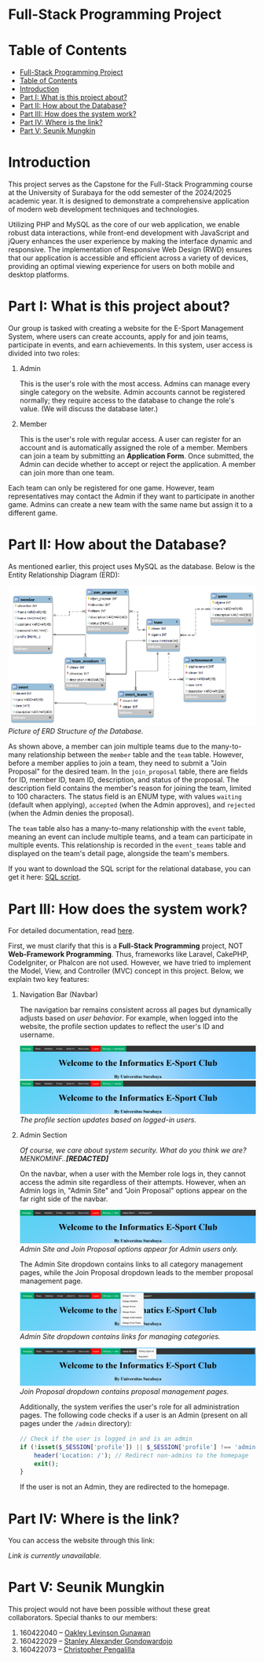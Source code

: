 Full-Stack Programming Project
=====

# Table of Contents
- [Full-Stack Programming Project](#full-stack-programming-project)
- [Table of Contents](#table-of-contents)
- [Introduction](#introduction)
- [Part I: What is this project about?](#part-i-what-is-this-project-about)
- [Part II: How about the Database?](#part-ii-how-about-the-database)
- [Part III: How does the system work?](#part-iii-how-does-the-system-work)
- [Part IV: Where is the link?](#part-iv-where-is-the-link)
- [Part V: Seunik Mungkin](#part-v-seunik-mungkin)

# Introduction

This project serves as the Capstone for the Full-Stack Programming course at the University of Surabaya for the odd semester of the 2024/2025 academic year. It is designed to demonstrate a comprehensive application of modern web development techniques and technologies.

Utilizing PHP and MySQL as the core of our web application, we enable robust data interactions, while front-end development with JavaScript and jQuery enhances the user experience by making the interface dynamic and responsive. The implementation of Responsive Web Design (RWD) ensures that our application is accessible and efficient across a variety of devices, providing an optimal viewing experience for users on both mobile and desktop platforms.

# Part I: What is this project about?

Our group is tasked with creating a website for the E-Sport Management System, where users can create accounts, apply for and join teams, participate in events, and earn achievements. In this system, user access is divided into two roles:

1. Admin

    This is the user's role with the most access. Admins can manage every single category on the website. Admin accounts cannot be registered normally; they require access to the database to change the role's value. (We will discuss the database later.)

2. Member
   
    This is the user's role with regular access. A user can register for an account and is automatically assigned the role of a member. Members can join a team by submitting an **Application Form**. Once submitted, the Admin can decide whether to accept or reject the application. A member can join more than one team.

Each team can only be registered for one game. However, team representatives may contact the Admin if they want to participate in another game. Admins can create a new team with the same name but assign it to a different game.

# Part II: How about the Database?

As mentioned earlier, this project uses MySQL as the database. Below is the Entity Relationship Diagram (ERD):

![ERD of Database](/markdown-assets/ERD.png)
*Picture of ERD Structure of the Database.*

As shown above, a member can join multiple teams due to the many-to-many relationship between the `member` table and the `team` table. However, before a member applies to join a team, they need to submit a "Join Proposal" for the desired team. In the `join_proposal` table, there are fields for ID, member ID, team ID, description, and status of the proposal. The description field contains the member's reason for joining the team, limited to 100 characters. The status field is an ENUM type, with values `waiting` (default when applying), `accepted` (when the Admin approves), and `rejected` (when the Admin denies the proposal).

The `team` table also has a many-to-many relationship with the `event` table, meaning an event can include multiple teams, and a team can participate in multiple events. This relationship is recorded in the `event_teams` table and displayed on the team's detail page, alongside the team's members.

If you want to download the SQL script for the relational database, you can get it here: [SQL script](/markdown-assets/fsp-project-sql.sql).

# Part III: How does the system work?

For detailed documentation, read [here](/documentation/README.md).

First, we must clarify that this is a **Full-Stack Programming** project, NOT **Web-Framework Programming**. Thus, frameworks like Laravel, CakePHP, CodeIgniter, or Phalcon are not used. However, we have tried to implement the Model, View, and Controller (MVC) concept in this project. Below, we explain two key features:

1. Navigation Bar (Navbar)

    The navigation bar remains consistent across all pages but dynamically adjusts based on *user behavior*. For example, when logged into the website, the profile section updates to reflect the user's ID and username.

    ![Profile in Navigation Bar](/markdown-assets/profile-navbar.png)
    ![Profile in Navigation Bar](/markdown-assets/profile-navbar2.png)
    *The profile section updates based on logged-in users.*

2. Admin Section

    *Of course, we care about system security. What do you think we are? MENKOMINF..<strong>[REDACTED]</strong>*  

    On the navbar, when a user with the Member role logs in, they cannot access the admin site regardless of their attempts. However, when an Admin logs in, "Admin Site" and "Join Proposal" options appear on the far right side of the navbar.

    ![Admin Site](/markdown-assets/admin-navbar.png)
    *Admin Site and Join Proposal options appear for Admin users only.*

    The Admin Site dropdown contains links to all category management pages, while the Join Proposal dropdown leads to the member proposal management page.

    ![Admin Site dropdown](/markdown-assets/adminsite-dd.png)
    *Admin Site dropdown contains links for managing categories.*

    ![Join Proposal dropdown](/markdown-assets/joinproposal-dd.png)
    *Join Proposal dropdown contains proposal management pages.*

    Additionally, the system verifies the user's role for all administration pages. The following code checks if a user is an Admin (present on all pages under the `/admin` directory):

    ```php
    // Check if the user is logged in and is an admin
    if (!isset($_SESSION['profile']) || $_SESSION['profile'] !== 'admin') {
        header('Location: /'); // Redirect non-admins to the homepage
        exit();
    }
    ```

    If the user is not an Admin, they are redirected to the homepage.

# Part IV: Where is the link?

You can access the website through this link:

*Link is currently unavailable.*

# Part V: Seunik Mungkin

This project would not have been possible without these great collaborators. Special thanks to our members:

1. 160422040 – [Oakley Levinson Gunawan](https://github.com/KaisarTomat)
2. 160422029 – [Stanley Alexander Gondowardojo](https://github.com/S10li909)
3. 160422073 – [Christopher Pengalilla](https://github.com/zeroX397)
